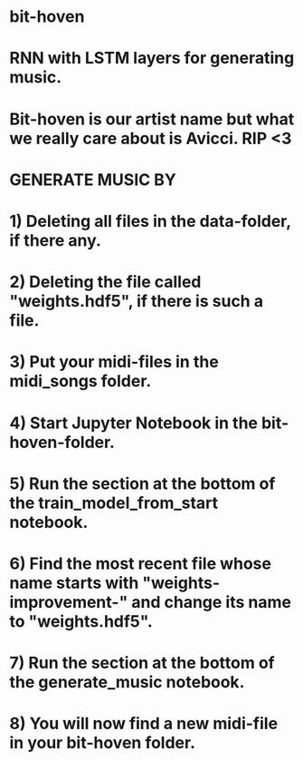 # bit-hoven

# RNN with LSTM layers for generating music. 

# Bit-hoven is our artist name but what we really care about is Avicci. RIP <3 

#
# GENERATE MUSIC BY 
#
# 1) Deleting all files in the data-folder, if there any.
# 2) Deleting the file called "weights.hdf5", if there is such a file.
# 3) Put your midi-files in the midi_songs folder.
# 4) Start Jupyter Notebook in the bit-hoven-folder. 
# 5) Run the section at the bottom of the train_model_from_start notebook.
# 6) Find the most recent file whose name starts with "weights-improvement-" and change its name to "weights.hdf5".
# 7) Run the section at the bottom of the generate_music notebook.
# 8) You will now find a new midi-file in your bit-hoven folder.


